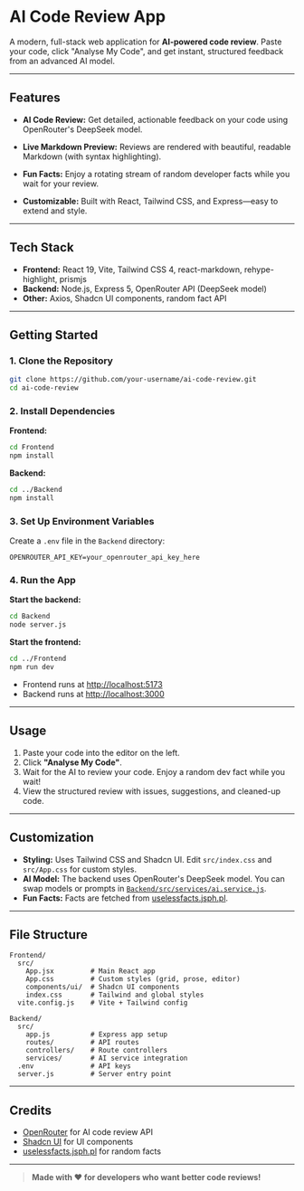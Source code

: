 # AI Code Review App

A modern, full-stack web application for **AI-powered code review**. Paste your code, click "Analyse My Code", and get instant, structured feedback from an advanced AI model.

---

## Features

- **AI Code Review:** Get detailed, actionable feedback on your code using OpenRouter's DeepSeek model.
- **Live Markdown Preview:** Reviews are rendered with beautiful, readable Markdown (with syntax highlighting).

- **Fun Facts:** Enjoy a rotating stream of random developer facts while you wait for your review.
- **Customizable:** Built with React, Tailwind CSS, and Express—easy to extend and style.

---

## Tech Stack

- **Frontend:** React 19, Vite, Tailwind CSS 4, react-markdown, rehype-highlight, prismjs
- **Backend:** Node.js, Express 5, OpenRouter API (DeepSeek model)
- **Other:** Axios, Shadcn UI components, random fact API

---

## Getting Started

### 1. Clone the Repository

```sh
git clone https://github.com/your-username/ai-code-review.git
cd ai-code-review
```

### 2. Install Dependencies

**Frontend:**
```sh
cd Frontend
npm install
```

**Backend:**
```sh
cd ../Backend
npm install
```

### 3. Set Up Environment Variables

Create a `.env` file in the `Backend` directory:

```
OPENROUTER_API_KEY=your_openrouter_api_key_here
```

### 4. Run the App

**Start the backend:**
```sh
cd Backend
node server.js
```

**Start the frontend:**
```sh
cd ../Frontend
npm run dev
```

- Frontend runs at [http://localhost:5173](http://localhost:5173)
- Backend runs at [http://localhost:3000](http://localhost:3000)

---

## Usage

1. Paste your code into the editor on the left.
2. Click **"Analyse My Code"**.
3. Wait for the AI to review your code. Enjoy a random dev fact while you wait!
4. View the structured review with issues, suggestions, and cleaned-up code.

---

## Customization

- **Styling:** Uses Tailwind CSS and Shadcn UI. Edit `src/index.css` and `src/App.css` for custom styles.
- **AI Model:** The backend uses OpenRouter's DeepSeek model. You can swap models or prompts in [`Backend/src/services/ai.service.js`](Backend/src/services/ai.service.js).
- **Fun Facts:** Facts are fetched from [uselessfacts.jsph.pl](https://uselessfacts.jsph.pl/).

---

## File Structure

```
Frontend/
  src/
    App.jsx         # Main React app
    App.css         # Custom styles (grid, prose, editor)
    components/ui/  # Shadcn UI components
    index.css       # Tailwind and global styles
  vite.config.js    # Vite + Tailwind config

Backend/
  src/
    app.js          # Express app setup
    routes/         # API routes
    controllers/    # Route controllers
    services/       # AI service integration
  .env              # API keys
  server.js         # Server entry point
```

---

## Credits

- [OpenRouter](https://openrouter.ai/) for AI code review API
- [Shadcn UI](https://ui.shadcn.com/) for UI components
- [uselessfacts.jsph.pl](https://uselessfacts.jsph.pl/) for random facts

---


> **Made with ❤️ for developers who want better code reviews!**